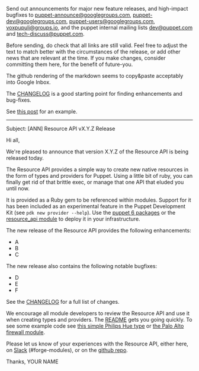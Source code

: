 Send out announcements for major new feature releases, and high-impact bugfixes to <puppet-announce@googlegroups.com>, <puppet-dev@googlegroups.com>, <puppet-users@googlegroups.com>, <voxpupuli@groups.io>, and the puppet internal mailing lists <dev@puppet.com> and <tech-discuss@puppet.com>.

Before sending, do check that all links are still valid. Feel free to adjust the text to match better with the circumstances of the release, or add other news that are relevant at the time. If you make changes, consider committing them here, for the benefit of future-you.

The github rendering of the markdown seems to copy&paste acceptably into Google Inbox.

The [CHANGELOG](https://github.com/puppetlabs/puppet-resource_api/blob/master/CHANGELOG.md) is a good starting point for finding enhancements and bug-fixes.

See [this post](https://groups.google.com/d/msg/puppet-dev/1R9gwkEIxHU/adWXJ0NfCAAJ) for an example.

---

Subject: [ANN] Resource API vX.Y.Z Release

Hi all,

We're pleased to announce that version X.Y.Z of the Resource API is being released today.

The Resource API provides a simple way to create new native resources in the form of types and providers for Puppet. Using a little bit of ruby, you can finally get rid of that brittle exec, or manage that one API that eluded you until now.

It is provided as a Ruby gem to be referenced within modules. Support for it has been included as an experimental feature in the Puppet Development Kit (see `pdk new provider --help`). Use the [puppet 6 packages](https://puppet.com/blog/introducing-puppet-6) or the [resource_api module](https://forge.puppet.com/puppetlabs/resource_api) to deploy it in your infrastructure.

The new release of the Resource API provides the following enhancements:

* A
* B
* C

The new release also contains the following notable bugfixes:

* D
* E
* F

See the [CHANGELOG](https://github.com/puppetlabs/puppet-resource_api/blob/master/CHANGELOG.md) for a full list of changes.

We encourage all module developers to review the Resource API and use it when creating types and providers. The [README](https://github.com/puppetlabs/puppet-resource_api/blob/master/README.md) gets you going quickly. To see some example code see [this simple Philips Hue type](https://github.com/da-ar/hue_rsapi) or [the Palo Alto firewall module](https://github.com/puppetlabs/puppetlabs-panos).

Please let us know of your experiences with the Resource API, either here, on [Slack](https://slack.puppet.com/) (#forge-modules), or on the [github repo](https://github.com/puppetlabs/puppet-resource_api).


Thanks,
YOUR NAME
